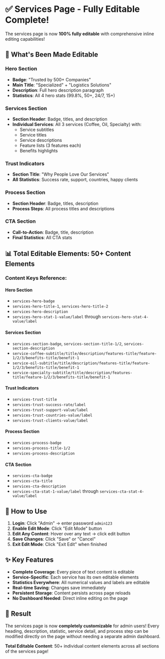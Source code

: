 # ✅ Services Page - Fully Editable Complete!

The services page is now **100% fully editable** with comprehensive inline editing capabilities!

## 🎯 What's Been Made Editable

### **Hero Section**
- **Badge**: "Trusted by 500+ Companies"
- **Main Title**: "Specialized" + "Logistics Solutions"
- **Description**: Full hero description paragraph
- **Statistics**: All 4 hero stats (99.8%, 50+, 24/7, 15+)

### **Services Section**
- **Section Header**: Badge, titles, and description
- **Individual Services**: All 3 services (Coffee, Oil, Specialty) with:
  - Service subtitles
  - Service titles
  - Service descriptions
  - Feature lists (3 features each)
  - Benefits highlights

### **Trust Indicators**
- **Section Title**: "Why People Love Our Services"
- **All Statistics**: Success rate, support, countries, happy clients

### **Process Section**
- **Section Header**: Badge, titles, description
- **Process Steps**: All process titles and descriptions

### **CTA Section**
- **Call-to-Action**: Badge, title, description
- **Final Statistics**: All CTA stats

## 📊 Total Editable Elements: **50+ Content Elements**

### **Content Keys Reference:**

#### Hero Section
- `services-hero-badge`
- `services-hero-title-1`, `services-hero-title-2`
- `services-hero-description`
- `services-hero-stat-1-value/label` through `services-hero-stat-4-value/label`

#### Services Section
- `services-section-badge`, `services-section-title-1/2`, `services-section-description`
- `service-coffee-subtitle/title/description/features-title/feature-1/2/3/benefits-title/benefit-1`
- `service-oil-subtitle/title/description/features-title/feature-1/2/3/benefits-title/benefit-1`
- `service-specialty-subtitle/title/description/features-title/feature-1/2/3/benefits-title/benefit-1`

#### Trust Indicators
- `services-trust-title`
- `services-trust-success-rate/label`
- `services-trust-support-value/label`
- `services-trust-countries-value/label`
- `services-trust-clients-value/label`

#### Process Section
- `services-process-badge`
- `services-process-title-1/2`
- `services-process-description`

#### CTA Section
- `services-cta-badge`
- `services-cta-title`
- `services-cta-description`
- `services-cta-stat-1-value/label` through `services-cta-stat-4-value/label`

## 🚀 How to Use

1. **Login**: Click "Admin" → enter password `admin123`
2. **Enable Edit Mode**: Click "Edit Mode" button
3. **Edit Any Content**: Hover over any text → click edit button
4. **Save Changes**: Click "Save" or "Cancel"
5. **Exit Edit Mode**: Click "Exit Edit" when finished

## ✨ Key Features

- **Complete Coverage**: Every piece of text content is editable
- **Service-Specific**: Each service has its own editable elements
- **Statistics Everywhere**: All numerical values and labels are editable
- **Real-time Saving**: Changes save immediately
- **Persistent Storage**: Content persists across page reloads
- **No Dashboard Needed**: Direct inline editing on the page

## 🎉 Result

The services page is now **completely customizable** for admin users! Every heading, description, statistic, service detail, and process step can be modified directly on the page without needing a separate admin dashboard.

**Total Editable Content**: 50+ individual content elements across all sections of the services page!

